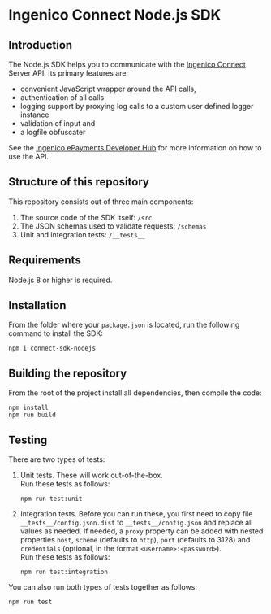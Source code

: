# Ingenico Connect Node.js SDK

## Introduction

The Node.js SDK helps you to communicate with the [Ingenico Connect](https://epayments.developer-ingenico.com/) Server API. Its primary features are:

* convenient JavaScript wrapper around the API calls,
* authentication of all calls
* logging support by proxying log calls to a custom user defined logger instance
* validation of input and
* a logfile obfuscater

See the [Ingenico ePayments Developer Hub](https://epayments.developer-ingenico.com/documentation/sdk/server/nodejs/) for more information on how to use the API.

## Structure of this repository

This repository consists out of three main components:

1. The source code of the SDK itself: `/src`
2. The JSON schemas used to validate requests: `/schemas`
3. Unit and integration tests: `/__tests__`

## Requirements

Node.js 8 or higher is required.

## Installation

From the folder where your `package.json` is located, run the following command to install the SDK:

    npm i connect-sdk-nodejs

## Building the repository

From the root of the project install all dependencies, then compile the code:

    npm install
    npm run build

## Testing

There are two types of tests:

1. Unit tests. These will work out-of-the-box.  
   Run these tests as follows:

    ```
    npm run test:unit
    ```
2. Integration tests. Before you can run these, you first need to copy file `__tests__/config.json.dist` to `__tests__/config.json` and replace all values as needed. If needed, a `proxy` property can be added with nested properties `host`, `scheme` (defaults to `http`), `port` (defaults to 3128) and `credentials` (optional, in the format `<username>:<password>`).  
   Run these tests as follows:

    ```
    npm run test:integration
    ```

You can also run both types of tests together as follows:

    npm run test
